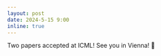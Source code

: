 ```yaml
---
layout: post
date: 2024-5-15 9:00
inline: true
---
```


Two papers accepted at ICML! See you in Vienna! :ferris_wheel:
